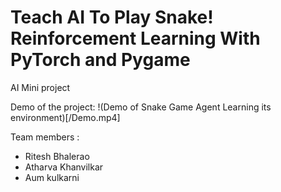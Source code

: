 # Teach AI To Play Snake! Reinforcement Learning With PyTorch and Pygame

AI Mini project

Demo of the project: !(Demo of Snake Game Agent Learning its environment)[/Demo.mp4]

Team members : 

- Ritesh Bhalerao 
- Atharva Khanvilkar
- Aum kulkarni

